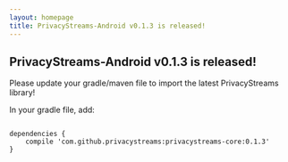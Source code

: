 ```yaml
---
layout: homepage
title: PrivacyStreams-Android v0.1.3 is released!
---
```


## PrivacyStreams-Android v0.1.3 is released!

Please update your gradle/maven file to import the latest PrivacyStreams library!

In your gradle file, add:

<pre>
<code class="language-json">
dependencies {
    compile 'com.github.privacystreams:privacystreams-core:0.1.3'
}
</code>
</pre>
